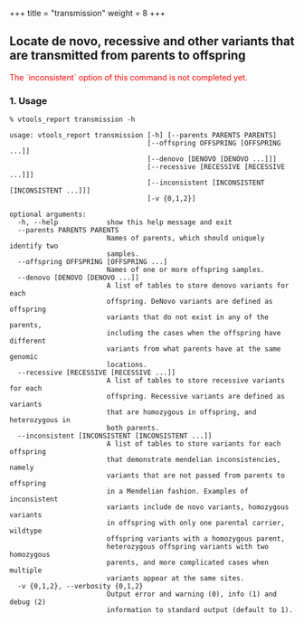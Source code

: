 
+++
title = "transmission"
weight = 8
+++


## Locate de novo, recessive and other variants that are transmitted from parents to offspring 

<font color=#FF0000>
 The `inconsistent` option of this command is not completed yet.  
</font>


### 1. Usage

    % vtools_report transmission -h
    
    usage: vtools_report transmission [-h] [--parents PARENTS PARENTS]
                                      [--offspring OFFSPRING [OFFSPRING ...]]
                                      [--denovo [DENOVO [DENOVO ...]]]
                                      [--recessive [RECESSIVE [RECESSIVE ...]]]
                                      [--inconsistent [INCONSISTENT [INCONSISTENT ...]]]
                                      [-v {0,1,2}]
    
    optional arguments:
      -h, --help            show this help message and exit
      --parents PARENTS PARENTS
                            Names of parents, which should uniquely identify two
                            samples.
      --offspring OFFSPRING [OFFSPRING ...]
                            Names of one or more offspring samples.
      --denovo [DENOVO [DENOVO ...]]
                            A list of tables to store denovo variants for each
                            offspring. DeNovo variants are defined as offspring
                            variants that do not exist in any of the parents,
                            including the cases when the offspring have different
                            variants from what parents have at the same genomic
                            locations.
      --recessive [RECESSIVE [RECESSIVE ...]]
                            A list of tables to store recessive variants for each
                            offspring. Recessive variants are defined as variants
                            that are homozygous in offspring, and heterozygous in
                            both parents.
      --inconsistent [INCONSISTENT [INCONSISTENT ...]]
                            A list of tables to store variants for each offspring
                            that demonstrate mendelian inconsistencies, namely
                            variants that are not passed from parents to offspring
                            in a Mendelian fashion. Examples of inconsistent
                            variants include de novo variants, homozygous variants
                            in offspring with only one parental carrier, wildtype
                            offspring variants with a homozygous parent,
                            heterozygous offspring variants with two homozygous
                            parents, and more complicated cases when multiple
                            variants appear at the same sites.
      -v {0,1,2}, --verbosity {0,1,2}
                            Output error and warning (0), info (1) and debug (2)
                            information to standard output (default to 1).
